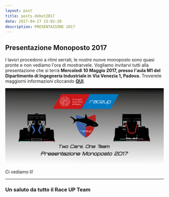 ```yaml
---
layout: post
title: posts.debut2017
date: 2017-04-27 13:02:28
description: PRESENTAZIONE 2017 
---
```


## Presentazione Monoposto 2017

I lavori procedono a ritmi serrati, le nostre nuove monoposto sono quasi pronte e non vediamo l'ora di mostrarvele.
Vogliamo invitarvi tutti alla presentazione che si terrà **Mercoledì 10 Maggio 2017, presso l'aula M1 del Dipartimento di Ingegneria Industriale in Via Venezia 1, Padova.** Troverete maggiorni informazioni cliccando  [**QUI**](https://www.facebook.com/events/134171767125003/).

<a class="image featured"><img src="/images/posts/2017/04/27/image.png" alt="Car launch"/></a>

Ci vediamo lì!


----------


### Un saluto da tutto il **Race UP Team**
